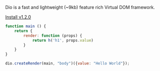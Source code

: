 Dio is a fast and lightweight (~9kb) feature rich Virtual DOM framework.

[Install v1.2.0](./documentation "button")

```javascript
function main () {
	return {
		render: function (props) {
			return h('h1', props.value)
		}
	}
}

dio.createRender(main, "body")({value: "Hello World"});
```
